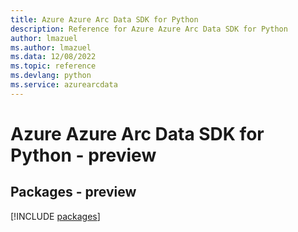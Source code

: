```yaml
---
title: Azure Azure Arc Data SDK for Python
description: Reference for Azure Azure Arc Data SDK for Python
author: lmazuel
ms.author: lmazuel
ms.data: 12/08/2022
ms.topic: reference
ms.devlang: python
ms.service: azurearcdata
---
```

# Azure Azure Arc Data SDK for Python - preview
## Packages - preview
[!INCLUDE [packages](azure-arc-data-index.md)]